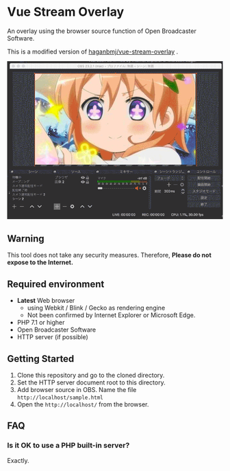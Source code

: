 # Vue Stream Overlay

An overlay using the browser source function of Open Broadcaster Software.

This is a modified version of [haganbmj/vue-stream-overlay](https://github.com/haganbmj/vue-stream-overlay) .

![example](.github/movie.gif)

## Warning

This tool does not take any security measures. Therefore, **Please do not expose to the Internet.**

## Required environment

- **Latest** Web browser 
  - using Webkit / Blink / Gecko as rendering engine
  - Not been confirmed by Internet Explorer or Microsoft Edge.
- PHP 7.1 or higher
- Open Broadcaster Software
- HTTP server (if possible)

## Getting Started

1. Clone this repository and go to the cloned directory.
2. Set the HTTP server document root to this directory.
3. Add browser source in OBS. Name the file `http://localhost/sample.html`
4. Open the `http://localhost/` from the browser.

## FAQ

### Is it OK to use a PHP built-in server?

Exactly.
